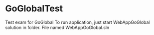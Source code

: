 # GoGlobalTest
Test exam for GoGlobal
To run application, just start WebAppGoGlobal solution in folder. File named WebAppGoGlobal.sln
